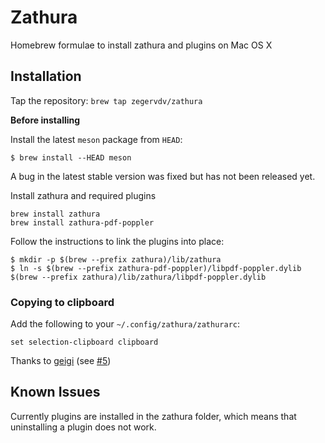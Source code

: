 # Zathura

Homebrew formulae to install zathura and plugins on Mac OS X

## Installation
Tap the repository:
```brew tap zegervdv/zathura```

__Before installing__

Install the latest `meson` package from `HEAD`:
```
$ brew install --HEAD meson
```
A bug in the latest stable version was fixed but has not been released yet.

Install zathura and required plugins
```
brew install zathura
brew install zathura-pdf-poppler
```
Follow the instructions to link the plugins into place:
```
$ mkdir -p $(brew --prefix zathura)/lib/zathura
$ ln -s $(brew --prefix zathura-pdf-poppler)/libpdf-poppler.dylib $(brew --prefix zathura)/lib/zathura/libpdf-poppler.dylib
```

### Copying to clipboard
Add the following to your `~/.config/zathura/zathurarc`:
```
set selection-clipboard clipboard
```
Thanks to [geigi](https://github.com/geigi) (see [#5](https://github.com/zegervdv/homebrew-zathura/issues/5))

## Known Issues
Currently plugins are installed in the zathura folder, which means that uninstalling
a plugin does not work.
